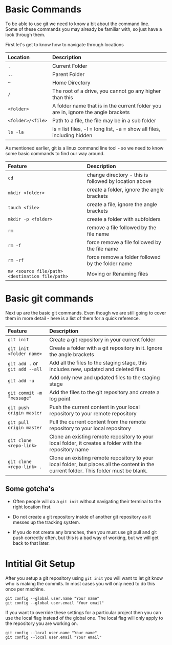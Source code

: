 # Basic Commands

To be able to use git we need to know a bit about the command line.  
Some of these commands you may already be familiar with, so just have a look through them.

First let's get to know how to navigate through locations

| Location | Description |
| :--- | :--- |
| `.` | Current Folder |
| `..`| Parent Folder |
| `~` | Home Directory |
| `/` | The root of a drive, you cannot go any higher than this |
| `<folder>` | A folder name that is in the current folder you are in, ignore the angle brackets |
| `<folder>/<file>` | Path to a file, the file may be in a sub folder |
| `ls -la` | ls = list files, -l = long list, -a = show all files, including hidden |

As mentioned earlier, git is a linux command line tool - so we need to know some basic commands to find our way around.

| Feature | Description |
| :--- | :--- |
| `cd` | change directory - this is followed by location above |
| `mkdir <folder>` | create a folder, ignore the angle brackets |
| `touch <file>` | create a file, ignore the angle brackets |
| `mkdir -p <folder>` | create a folder with subfolders |
| `rm` | remove a file followed by the file name |
| `rm -f` | force remove a file followed by the file name | 
| `rm -rf` | force remove a folder followed by the folder name | 
| `mv <source file/path> <destination file/path>` | Moving or Renaming files |

# Basic git commands

Next up are the basic git commands. Even though we are still going to cover them in more detail - here is a list of them for a quick reference.

| Feature | Description |
| :--- | :--- |
| `git init` | Create a git repository in your current folder |
| `git init <folder name>` | Create a folder with a git repository in it. Ignore the angle brackets |
| `git add .` or `git add --all` | Add all the files to the staging stage, this includes new, updated and deleted files | 
| `git add -u` | Add only new and updated files to the staging stage |
| `git commit -m "message"` | Add the files to the git repository and create a log point |
| `git push origin master` | Push the current content in your local repository to your remote repository |
| `git pull origin master` | Pull the current content from the remote repository to your local repository |
| `git clone <repo-link>` | Clone an existing remote repository to your local folder, it creates a folder with the repository name |
| `git clone <repo-link> .` | Clone an existing remote repository to your local folder, but places all the content in the current folder. This folder must be blank. |

## Some gotcha's 

* Often people will do a `git init` without navigating their terminal to the right location first.

* Do not create a git repository inside of another git repository as it messes up the tracking system.

* If you do not create any branches, then you must use git pull and git push correctly often, but this is a bad way of working, but we will get back to that later.

# Intitial Git Setup

After you setup a git repository using `git init` you will want to let git know who is making the commits. In most cases you will only need to do this once per machine.

```
git config --global user.name "Your name"
git config --global user.email "Your email"
```

If you want to override these settings for a particular project then you can use the local flag instead of the global one. The local flag will only apply to the repository you are working on.

```
git config --local user.name "Your name"
git config --local user.email "Your email"
```